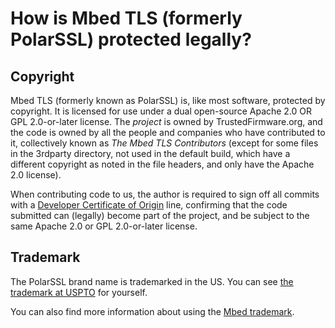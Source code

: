 # How is Mbed TLS (formerly PolarSSL) protected legally?

## Copyright

Mbed TLS (formerly known as PolarSSL) is, like most software, protected by copyright. It is licensed for use under a dual open-source Apache 2.0 OR GPL 2.0-or-later license. The *project* is owned by TrustedFirmware.org, and the code is owned by all the people and companies who have contributed to it, collectively known as *The Mbed TLS Contributors* (except for some files in the 3rdparty directory, not used in the default build, which have a different copyright as noted in the file headers, and only have the Apache 2.0 license).

When contributing code to us, the author is required to sign off all commits with a [Developer Certificate of Origin](../../dco.txt) line, confirming that the code submitted can (legally) become part of the project, and be subject to the same Apache 2.0 or GPL 2.0-or-later license.

## Trademark

The PolarSSL brand name is trademarked in the US. You can see <a href="http://tmog.uspto.gov/#issueDate=2014-05-20&serial=86157838" target="_blank">the trademark at USPTO</a> for yourself.

You can also find more information about using the <a href="https://www.arm.com/company/policies/trademarks/arm-trademark-list/mbed-trademark" target="_blank">Mbed trademark</a>.
